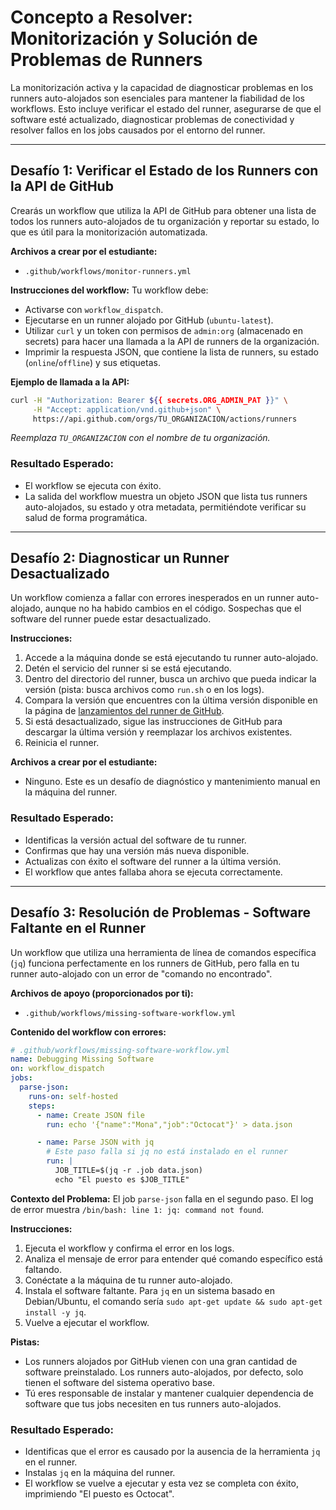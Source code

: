 # Concepto a Resolver: Monitorización y Solución de Problemas de Runners
La monitorización activa y la capacidad de diagnosticar problemas en los runners auto-alojados son esenciales para mantener la fiabilidad de los workflows. Esto incluye verificar el estado del runner, asegurarse de que el software esté actualizado, diagnosticar problemas de conectividad y resolver fallos en los jobs causados por el entorno del runner.

---

## Desafío 1: Verificar el Estado de los Runners con la API de GitHub
Crearás un workflow que utiliza la API de GitHub para obtener una lista de todos los runners auto-alojados de tu organización y reportar su estado, lo que es útil para la monitorización automatizada.

**Archivos a crear por el estudiante:**
-   `.github/workflows/monitor-runners.yml`

**Instrucciones del workflow:**
Tu workflow debe:
-   Activarse con `workflow_dispatch`.
-   Ejecutarse en un runner alojado por GitHub (`ubuntu-latest`).
-   Utilizar `curl` y un token con permisos de `admin:org` (almacenado en secrets) para hacer una llamada a la API de runners de la organización.
-   Imprimir la respuesta JSON, que contiene la lista de runners, su estado (`online`/`offline`) y sus etiquetas.

**Ejemplo de llamada a la API:**
```bash
curl -H "Authorization: Bearer ${{ secrets.ORG_ADMIN_PAT }}" \
     -H "Accept: application/vnd.github+json" \
     https://api.github.com/orgs/TU_ORGANIZACION/actions/runners
```
*Reemplaza `TU_ORGANIZACION` con el nombre de tu organización.*

### Resultado Esperado:
-   El workflow se ejecuta con éxito.
-   La salida del workflow muestra un objeto JSON que lista tus runners auto-alojados, su estado y otra metadata, permitiéndote verificar su salud de forma programática.

---

## Desafío 2: Diagnosticar un Runner Desactualizado
Un workflow comienza a fallar con errores inesperados en un runner auto-alojado, aunque no ha habido cambios en el código. Sospechas que el software del runner puede estar desactualizado.

**Instrucciones:**
1.  Accede a la máquina donde se está ejecutando tu runner auto-alojado.
2.  Detén el servicio del runner si se está ejecutando.
3.  Dentro del directorio del runner, busca un archivo que pueda indicar la versión (pista: busca archivos como `run.sh` o en los logs).
4.  Compara la versión que encuentres con la última versión disponible en la página de [lanzamientos del runner de GitHub](https://github.com/actions/runner/releases).
5.  Si está desactualizado, sigue las instrucciones de GitHub para descargar la última versión y reemplazar los archivos existentes.
6.  Reinicia el runner.

**Archivos a crear por el estudiante:**
-   Ninguno. Este es un desafío de diagnóstico y mantenimiento manual en la máquina del runner.

### Resultado Esperado:
-   Identificas la versión actual del software de tu runner.
-   Confirmas que hay una versión más nueva disponible.
-   Actualizas con éxito el software del runner a la última versión.
-   El workflow que antes fallaba ahora se ejecuta correctamente.

---

## Desafío 3: Resolución de Problemas - Software Faltante en el Runner
Un workflow que utiliza una herramienta de línea de comandos específica (`jq`) funciona perfectamente en los runners de GitHub, pero falla en tu runner auto-alojado con un error de "comando no encontrado".

**Archivos de apoyo (proporcionados por ti):**
-   `.github/workflows/missing-software-workflow.yml`

**Contenido del workflow con errores:**
```yaml
# .github/workflows/missing-software-workflow.yml
name: Debugging Missing Software
on: workflow_dispatch
jobs:
  parse-json:
    runs-on: self-hosted
    steps:
      - name: Create JSON file
        run: echo '{"name":"Mona","job":"Octocat"}' > data.json

      - name: Parse JSON with jq
        # Este paso falla si jq no está instalado en el runner
        run: |
          JOB_TITLE=$(jq -r .job data.json)
          echo "El puesto es $JOB_TITLE"
```

**Contexto del Problema:**
El job `parse-json` falla en el segundo paso. El log de error muestra `/bin/bash: line 1: jq: command not found`.

**Instrucciones:**
1.  Ejecuta el workflow y confirma el error en los logs.
2.  Analiza el mensaje de error para entender qué comando específico está faltando.
3.  Conéctate a la máquina de tu runner auto-alojado.
4.  Instala el software faltante. Para `jq` en un sistema basado en Debian/Ubuntu, el comando sería `sudo apt-get update && sudo apt-get install -y jq`.
5.  Vuelve a ejecutar el workflow.

**Pistas:**
-   Los runners alojados por GitHub vienen con una gran cantidad de software preinstalado. Los runners auto-alojados, por defecto, solo tienen el software del sistema operativo base.
-   Tú eres responsable de instalar y mantener cualquier dependencia de software que tus jobs necesiten en tus runners auto-alojados.

### Resultado Esperado:
-   Identificas que el error es causado por la ausencia de la herramienta `jq` en el runner.
-   Instalas `jq` en la máquina del runner.
-   El workflow se vuelve a ejecutar y esta vez se completa con éxito, imprimiendo "El puesto es Octocat".
